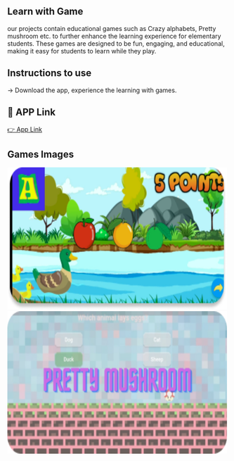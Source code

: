 
## Learn with Game
our projects contain educational games such as Crazy alphabets, Pretty mushroom etc. to further enhance the learning experience for elementary students. These games are designed to be fun, engaging, and educational, making it easy for students to learn while they play.

## Instructions to use
-> Download the app, experience the learning with games. 

## 🔗 APP Link
[👉  App Link](https://drive.google.com/file/d/1oo2eth9QcBO1MJWrm1NAEdPYtJNbyRd8/view?usp=share_link)

## Games Images
<img src="crazy alphabet.png" width="500" height="324"> <img src="pretty musroom.png" width="500" height="324">

